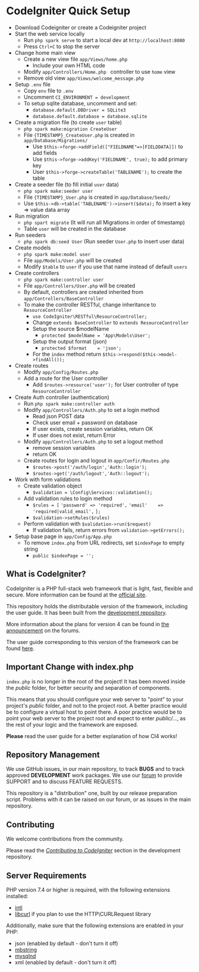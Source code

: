 # CodeIgniter Quick Setup

* Download Codeigniter or create a Codeigniter project
* Start the web service locally
    * Run `php spark serve` to start a local dev at `http://localhost:8080`
    * Press `Ctrl+C` to stop the server
* Change home main view
    * Create a new view file `app/Views/home.php`
        * Include your own HTML code
    * Modify `app/Controllers/Home.php ` controller to use `home` view
    * Remove old view `app/Views/welcome_message.php`
* Setup `.env` file
    * Copy `env` file to `.env`
    * Uncomment `CI_ENVIRONMENT = development`
    * To setup sqlite database, uncomment and set:
        * `database.default.DBDriver = SQLite3`
        * `database.default.database = database.sqlite`
* Create a migration file (to create `user` table)
    * `php spark make:migration CreateUser`
    * File `{TIMESTAMP}_CreateUser.php` is created in `app/Database/Migrations/`
        * Use `$this->forge->addField(["FIELDNAME"=>[FIELDDATA]])` to add fields
        * Use `$this->forge->addKey('FIELDNAME', true);` to add primary key
        * User `$this->forge->createTable('TABLENAME');` to create the table
* Create a seeder file (to fill initial `user` data)
    * `php spark make:seeder user`
    * File `{TIMESTAMP}_User.php` is created in `app/Database/Seeds/`
    * Use `$this->db->table('TABLENAME')->insert($data);` fo insert a key => value data array
* Run migration
    * `php spart migrate` (It will run all Migrations in order of timestamp)
    *  Table `user` will be created in the database
* Run seeders
    * `php spark db:seed User` (Run seeder `User.php` to insert user data)
* Create models
    * `php spark make:model user`
    * File `app/Models/User.php` will be created
    * Modify `$table` to `user` if you use that name instead of default `users`
* Create controllers
    * `php spark make:controller user`
    * File `app/Controllers/User.php` will be created
    * By default, controllers are created inherited from `app/Controllers/BaseController`
    * To make the controller RESTful, change inheritance to `ResourceController` 
        * `use CodeIgniter\RESTful\ResourceController;`
        * Change `extends BaseController` to `extends ResourceController`
        * Setup the source $modelName
            * `protected $modelName = 'App\Models\User';`
        * Setup the output format (json)
            * `protected $format    = 'json';`
        * For the `index` method return `$this->respond($this->model->findAll());`
* Create routes
    * Modify `app/Config/Routes.php`
    * Add a route for the User controller
        *  Add `$routes->resource('user');` for User controller of type `ResourceController`
* Create Auth controller (authentication)
    * Run `php spark make:controller auth`
    * Modify `app/Controllers/Auth.php` to set a login method
        * Read json POST data
        * Check user email + password on database 
        * If user exists, create session variables, return OK
        * If user does not exist, return Error
    * Modify `app/Controllers/Auth.php` to set a logout method
        * remove session variables
        * return OK
    * Create routes for login and logout in `app/Confir/Routes.php`
        * `$routes->post('/auth/login','Auth::login');`
        * `$routes->get('/auth/logout','Auth::logout');`
* Work with form validations
    * Create validation object 
        * `$validation = \Config\Services::validation();`
    * Add validation rules to login method
        * `$rules = [`
            `'password' => 'required',`
            `'email'    => 'required|valid_email',`
            `];`
        * `$validation->setRules($rules)`
    * Perform validation with `$validation->run($request)`
        * If validation fails, return errors from `validation->getErrors();`
* Setup base page in `app/Config/App.php`
    * To remove `index.php` from URL redirects, set `$indexPage` to empty string
        * `public $indexPage = '';`





## What is CodeIgniter?

CodeIgniter is a PHP full-stack web framework that is light, fast, flexible and secure.
More information can be found at the [official site](http://codeigniter.com).

This repository holds the distributable version of the framework,
including the user guide. It has been built from the
[development repository](https://github.com/codeigniter4/CodeIgniter4).

More information about the plans for version 4 can be found in [the announcement](http://forum.codeigniter.com/thread-62615.html) on the forums.

The user guide corresponding to this version of the framework can be found
[here](https://codeigniter4.github.io/userguide/).


## Important Change with index.php

`index.php` is no longer in the root of the project! It has been moved inside the *public* folder,
for better security and separation of components.

This means that you should configure your web server to "point" to your project's *public* folder, and
not to the project root. A better practice would be to configure a virtual host to point there. A poor practice would be to point your web server to the project root and expect to enter *public/...*, as the rest of your logic and the
framework are exposed.

**Please** read the user guide for a better explanation of how CI4 works!

## Repository Management

We use GitHub issues, in our main repository, to track **BUGS** and to track approved **DEVELOPMENT** work packages.
We use our [forum](http://forum.codeigniter.com) to provide SUPPORT and to discuss
FEATURE REQUESTS.

This repository is a "distribution" one, built by our release preparation script.
Problems with it can be raised on our forum, or as issues in the main repository.

## Contributing

We welcome contributions from the community.

Please read the [*Contributing to CodeIgniter*](https://github.com/codeigniter4/CodeIgniter4/blob/develop/CONTRIBUTING.md) section in the development repository.

## Server Requirements

PHP version 7.4 or higher is required, with the following extensions installed:

- [intl](http://php.net/manual/en/intl.requirements.php)
- [libcurl](http://php.net/manual/en/curl.requirements.php) if you plan to use the HTTP\CURLRequest library

Additionally, make sure that the following extensions are enabled in your PHP:

- json (enabled by default - don't turn it off)
- [mbstring](http://php.net/manual/en/mbstring.installation.php)
- [mysqlnd](http://php.net/manual/en/mysqlnd.install.php)
- xml (enabled by default - don't turn it off)
